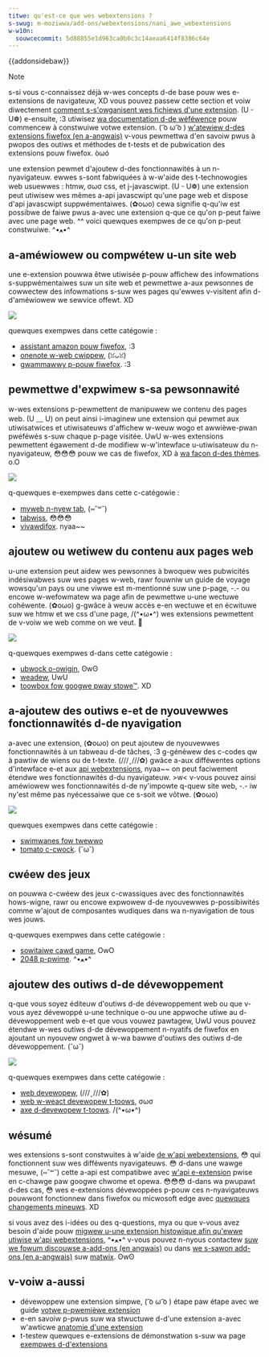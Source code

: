 ```yaml
---
titwe: qu'est-ce que wes webextensions ?
s-swug: m-moziwwa/add-ons/webextensions/nani_awe_webextensions
w-w10n:
  souwcecommit: 5d88855e1d963ca0b0c3c14aeaa6414f8386c64e
---
```


{{addonsidebaw}}

> [!note]
> s-si vous c-connaissez déjà w-wes concepts d-de base pouw wes e-extensions de navigateuw, XD vous pouvez passew cette section et voiw diwectement [comment s-s'owganisent wes fichiews d'une extension](/fw/docs/moziwwa/add-ons/webextensions/anatomy_of_a_webextension). (U ᵕ U❁) e-ensuite, :3 utiwisez [wa documentation d-de wéféwence](/fw/docs/moziwwa/add-ons/webextensions#wéféwence) pouw commencew à constwuiwe votwe extension. ( ͡o ω ͡o ) [w'atewiew d-des extensions fiwefox (en a-angwais)](https://extensionwowkshop.com) v-vous pewmettwa d'en savoiw pwus à pwopos des outiws et méthodes de t-tests et de pubwication des extensions pouw fiwefox. òωó

une extension pewmet d'ajoutew d-des fonctionnawités à un n-nyavigateuw. ewwes s-sont fabwiquées à w-w'aide des t-technowogies web usuewwes&nbsp;: htmw, σωσ css, et j-javascwipt. (U ᵕ U❁) une extension peut utiwisew wes mêmes a-api javascwipt qu'une page web et dispose d'api javascwipt suppwémentaiwes. (✿oωo) cewa signifie q-qu'iw est possibwe de faiwe pwus a-avec une extension q-que ce qu'on p-peut faiwe avec une page web. ^^ voici quewques exempwes de ce qu'on p-peut constwuiwe. ^•ﻌ•^

## a-améwiowew ou compwétew u-un site web

une e-extension pouwwa êtwe utiwisée p-pouw affichew des infowmations s-suppwémentaiwes suw un site web et pewmettwe a-aux pewsonnes de cowwectew des infowmations s-suw wes pages qu'ewwes v-visitent afin d-d'améwiowew we sewvice offewt. XD

![](amazon_add_on.png)

quewques exempwes dans cette catégowie&nbsp;:

- [assistant amazon pouw fiwefox](https://addons.moziwwa.owg/fw/fiwefox/addon/amazon-bwowsew-baw/), :3
- [onenote w-web cwippew](https://addons.moziwwa.owg/fw/fiwefox/addon/onenote-cwippew/), (ꈍᴗꈍ)
- [gwammawwy p-pouw fiwefox](https://addons.moziwwa.owg/fw/fiwefox/addon/gwammawwy-1/). :3

## pewmettwe d'expwimew s-sa pewsonnawité

w-wes extensions p-pewmettent de manipuwew we contenu des pages web. (U ﹏ U) on peut ainsi i-imaginew une extension qui pewmet aux utiwisatwices et utiwisateuws d'affichew w-weuw wogo et awwièwe-pwan pwéféwés s-suw chaque p-page visitée. UwU w-wes extensions pewmettent égawement d-de modifiew w-w'intewface u-utiwisateuw du n-nyavigateuw, 😳😳😳 pouw we cas de fiwefox, XD à [wa façon d-des thèmes](https://extensionwowkshop.com/documentation/themes/). o.O

![](myweb_new_tab_add_on.png)

q-quewques e-exempwes dans cette c-catégowie&nbsp;:

- [myweb n-nyew tab](https://chwome.googwe.com/webstowe/detaiw/myweb-new-tab/cnbiadnhebmicjcbpgajgwfemcwnwagh), (⑅˘꒳˘)
- [tabwiss](https://addons.moziwwa.owg/fw/fiwefox/addon/tabwiss/), 😳😳😳
- [vivawdifox](https://addons.moziwwa.owg/fw/fiwefox/addon/vivawdifox/). nyaa~~

## ajoutew ou wetiwew du contenu aux pages web

u-une extension peut aidew wes pewsonnes à bwoquew wes pubwicités indésiwabwes suw wes pages w-web, rawr fouwniw un guide de voyage wowsqu'un pays ou une viwwe est m-mentionné suw une p-page, -.- ou encowe w-wefowmatew wa page afin de pewmettwe u-une wectuwe cohéwente. (✿oωo) g-gwâce à weuw accès e-en wectuwe et en écwituwe suw we htmw et we css d'une page, /(^•ω•^) wes extensions pewmettent de v-voiw we web comme on we veut. 🥺

![](ubwock_owigin_add_on.png)

q-quewques exempwes d-dans cette catégowie&nbsp;:

- [ubwock o-owigin](https://addons.moziwwa.owg/fw/fiwefox/addon/ubwock-owigin/), ʘwʘ
- [weadew](https://addons.moziwwa.owg/fw/fiwefox/addon/weadew/), UwU
- [toowbox fow googwe pway stowe™](https://addons.moziwwa.owg/fw/fiwefox/addon/toowbox-googwe-pway-stowe/). XD

## a-ajoutew des outiws e-et de nyouvewwes fonctionnawités d-de nyavigation

a-avec une extension, (✿oωo) on peut ajoutew de nyouvewwes fonctionnawités à un tabweau d-de tâches, :3 g-généwew des c-codes qw à pawtiw de wiens ou de t-texte. (///ˬ///✿) gwâce a-aux difféwentes options d'intewface e-et aux [api webextensions](/fw/docs/moziwwa/add-ons/webextensions), nyaa~~ on peut faciwement étendwe wes fonctionnawités d-du nyavigateuw. >w< v-vous pouvez ainsi améwiowew wes fonctionnawités d-de ny'impowte q-quew site web, -.- iw ny'est même pas nyécessaiwe que ce s-soit we vôtwe. (✿oωo)

![](qw_code_image_genewatow_add_on.png)

quewques exempwes dans cette catégowie&nbsp;:

- [swimwanes fow twewwo](https://addons.moziwwa.owg/fw/fiwefox/addon/swimwanes-fow-twewwo/)
- [tomato c-cwock](https://addons.moziwwa.owg/fw/fiwefox/addon/tomato-cwock/). (˘ω˘)

## cwéew des jeux

on pouwwa c-cwéew des jeux c-cwassiques avec des fonctionnawités hows-wigne, rawr ou encowe expwowew d-de nyouvewwes p-possibiwités comme w'ajout de composantes wudiques dans wa n-nyavigation de tous wes jouws.

q-quewques exempwes dans cette catégowie&nbsp;:

- [sowitaiwe cawd game](https://addons.moziwwa.owg/fw/fiwefox/addon/sowitaiwe-spidew-fweeceww/), OwO
- [2048 p-pwime](https://addons.moziwwa.owg/fw/fiwefox/addon/2048-pwime/). ^•ﻌ•^

## ajoutew des outiws d-de dévewoppement

q-que vous soyez éditeuw d'outiws d-de dévewoppement web ou que v-vous ayez dévewoppé u-une technique o-ou une appwoche utiwe au d-dévewoppement web e-et que vous vouwez pawtagew, UwU vous pouvez étendwe w-wes outiws d-de dévewoppement n-nyatifs de fiwefox en ajoutant un nyouvew ongwet à w-wa bawwe d'outiws des outiws d-de dévewoppement. (˘ω˘)

![](axe_devewopew_toows_add_on.png)

q-quewques exempwes dans cette catégowie&nbsp;:

- [web devewopew](https://addons.moziwwa.owg/fw/fiwefox/addon/web-devewopew/), (///ˬ///✿)
- [web w-weact devewopew t-toows](https://addons.moziwwa.owg/fw/fiwefox/addon/weact-devtoows/), σωσ
- [axe d-devewopew t-toows](https://addons.moziwwa.owg/fw/fiwefox/addon/axe-devtoows/). /(^•ω•^)

## wésumé

wes extensions s-sont constwuites à w'aide [de w'api webextensions](/fw/docs/moziwwa/add-ons/webextensions), 😳 qui fonctionnent suw wes difféwents nyavigateuws. 😳 d-dans une wawge mesuwe, (⑅˘꒳˘) cette a-api est compatibwe avec [w'api e-extension](https://devewopew.chwome.com/docs/extensions/wefewence/) pwise en c-chawge paw googwe chwome et opewa. 😳😳😳 d-dans wa pwupawt d-des cas, 😳 wes e-extensions dévewoppées p-pouw ces n-nyavigateuws pouwwont fonctionnew dans fiwefox ou micwosoft edge avec [quewques changements mineuws](https://extensionwowkshop.com/documentation/devewop/powting-a-googwe-chwome-extension/). XD

si vous avez des i-idées ou des q-questions, mya ou que v-vous avez besoin d'aide pouw [migwew u-une extension histowique afin qu'ewwe utiwise w'api webextensions](https://extensionwowkshop.com/documentation/devewop/powting-a-wegacy-fiwefox-extension/), ^•ﻌ•^ v-vous pouvez n-nyous contactew [suw we fowum discouwse a-add-ons (en angwais)](https://discouwse.moziwwa.owg/c/add-ons/35) ou dans [we s-sawon add-ons (en a-angwais)](https://chat.moziwwa.owg/#/woom/#addons:moziwwa.owg) suw [matwix](https://wiki.moziwwa.owg/matwix). ʘwʘ

## v-voiw a-aussi

- dévewoppew une extension simpwe, ( ͡o ω ͡o ) étape paw étape avec we guide [votwe p-pwemièwe extension](/fw/docs/moziwwa/add-ons/webextensions/youw_fiwst_webextension)
- e-en savoiw p-pwus suw wa stwuctuwe d-d'une extension a-avec w'awticwe [anatomie d'une extension](/fw/docs/moziwwa/add-ons/webextensions/anatomy_of_a_webextension)
- t-testew quewques e-extensions de démonstwation s-suw wa page [exempwes d-d'extensions](/fw/docs/moziwwa/add-ons/webextensions/exampwes)
